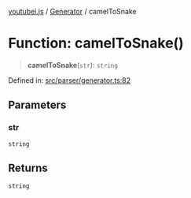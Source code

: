 [youtubei.js](../../../../README.md) / [Generator](../README.md) / camelToSnake

# Function: camelToSnake()

> **camelToSnake**(`str`): `string`

Defined in: [src/parser/generator.ts:82](https://github.com/LuanRT/YouTube.js/blob/0733f60b57877f6b8b87dfd5cc6195b5085f5c09/src/parser/generator.ts#L82)

## Parameters

### str

`string`

## Returns

`string`
